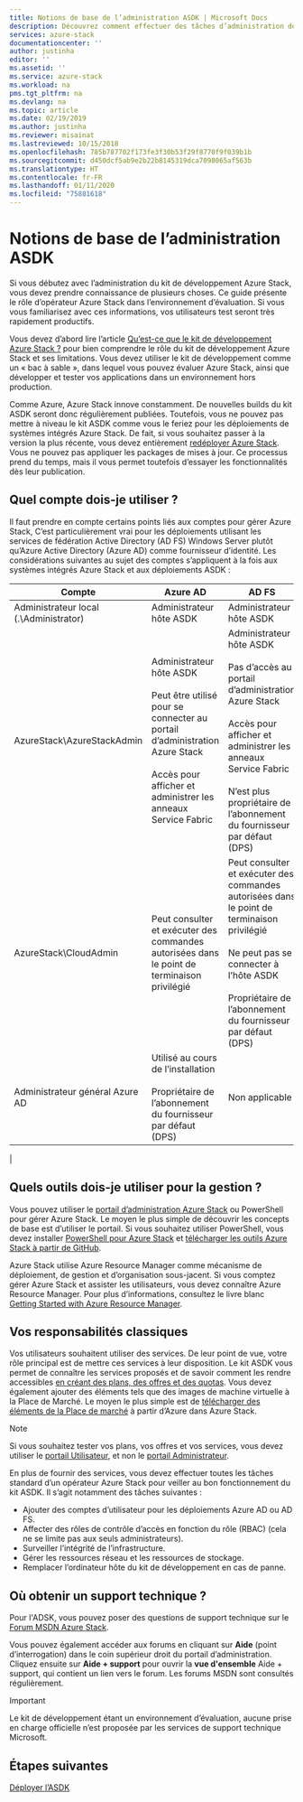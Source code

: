 ```yaml
---
title: Notions de base de l’administration ASDK | Microsoft Docs
description: Découvrez comment effectuer des tâches d’administration de base pour le Kit de développement Azure Stack (ASDK).
services: azure-stack
documentationcenter: ''
author: justinha
editor: ''
ms.assetid: ''
ms.service: azure-stack
ms.workload: na
pms.tgt_pltfrm: na
ms.devlang: na
ms.topic: article
ms.date: 02/19/2019
ms.author: justinha
ms.reviewer: misainat
ms.lastreviewed: 10/15/2018
ms.openlocfilehash: 785b787702f173fe3f30b53f29f8770f9f039b1b
ms.sourcegitcommit: d450dcf5ab9e2b22b8145319dca7098065af563b
ms.translationtype: HT
ms.contentlocale: fr-FR
ms.lasthandoff: 01/11/2020
ms.locfileid: "75881618"
---
```

# <a name="asdk-admin-basics"></a>Notions de base de l’administration ASDK
Si vous débutez avec l’administration du kit de développement Azure Stack, vous devez prendre connaissance de plusieurs choses. Ce guide présente le rôle d’opérateur Azure Stack dans l’environnement d’évaluation. Si vous vous familiarisez avec ces informations, vos utilisateurs test seront très rapidement productifs.

Vous devez d’abord lire l’article [Qu’est-ce que le kit de développement Azure Stack ?](asdk-what-is.md) pour bien comprendre le rôle du kit de développement Azure Stack et ses limitations. Vous devez utiliser le kit de développement comme un « bac à sable », dans lequel vous pouvez évaluer Azure Stack, ainsi que développer et tester vos applications dans un environnement hors production. 

Comme Azure, Azure Stack innove constamment. De nouvelles builds du kit ASDK seront donc régulièrement publiées. Toutefois, vous ne pouvez pas mettre à niveau le kit ASDK comme vous le feriez pour les déploiements de systèmes intégrés Azure Stack. De fait, si vous souhaitez passer à la version la plus récente, vous devez entièrement [redéployer Azure Stack](asdk-redeploy.md). Vous ne pouvez pas appliquer les packages de mises à jour. Ce processus prend du temps, mais il vous permet toutefois d’essayer les fonctionnalités dès leur publication. 

## <a name="what-account-should-i-use"></a>Quel compte dois-je utiliser ?
Il faut prendre en compte certains points liés aux comptes pour gérer Azure Stack, C’est particulièrement vrai pour les déploiements utilisant les services de fédération Active Directory (AD FS) Windows Server plutôt qu’Azure Active Directory (Azure AD) comme fournisseur d’identité. Les considérations suivantes au sujet des comptes s’appliquent à la fois aux systèmes intégrés Azure Stack et aux déploiements ASDK :

|Compte|Azure AD|AD FS|
|-----|-----|-----|
|Administrateur local (.\Administrator)|Administrateur hôte ASDK|Administrateur hôte ASDK|
|AzureStack\AzureStackAdmin|Administrateur hôte ASDK<br><br>Peut être utilisé pour se connecter au portail d’administration Azure Stack<br><br>Accès pour afficher et administrer les anneaux Service Fabric|Administrateur hôte ASDK<br><br>Pas d’accès au portail d’administration Azure Stack<br><br>Accès pour afficher et administrer les anneaux Service Fabric<br><br>N’est plus propriétaire de l’abonnement du fournisseur par défaut (DPS)|
|AzureStack\CloudAdmin|Peut consulter et exécuter des commandes autorisées dans le point de terminaison privilégié|Peut consulter et exécuter des commandes autorisées dans le point de terminaison privilégié<br><br>Ne peut pas se connecter à l’hôte ASDK<br><br>Propriétaire de l’abonnement du fournisseur par défaut (DPS)|
|Administrateur général Azure AD|Utilisé au cours de l’installation<br><br>Propriétaire de l’abonnement du fournisseur par défaut (DPS)|Non applicable|
|

## <a name="what-tools-do-i-use-to-manage"></a>Quels outils dois-je utiliser pour la gestion ?
Vous pouvez utiliser le [portail d’administration Azure Stack](https://adminportal.local.azurestack.external) ou PowerShell pour gérer Azure Stack. Le moyen le plus simple de découvrir les concepts de base est d’utiliser le portail. Si vous souhaitez utiliser PowerShell, vous devez installer [PowerShell pour Azure Stack](asdk-post-deploy.md#install-azure-stack-powershell) et [télécharger les outils Azure Stack à partir de GitHub](asdk-post-deploy.md#download-the-azure-stack-tools).

Azure Stack utilise Azure Resource Manager comme mécanisme de déploiement, de gestion et d’organisation sous-jacent. Si vous comptez gérer Azure Stack et assister les utilisateurs, vous devez connaître Azure Resource Manager. Pour plus d’informations, consultez le livre blanc [Getting Started with Azure Resource Manager](https://download.microsoft.com/download/E/A/4/EA4017B5-F2ED-449A-897E-BD92E42479CE/Getting_Started_With_Azure_Resource_Manager_white_paper_EN_US.pdf).

## <a name="your-typical-responsibilities"></a>Vos responsabilités classiques
Vos utilisateurs souhaitent utiliser des services. De leur point de vue, votre rôle principal est de mettre ces services à leur disposition. Le kit ASDK vous permet de connaître les services proposés et de savoir comment les rendre accessibles [en créant des plans, des offres et des quotas](../operator/azure-stack-tutorial-tenant-vm.md). Vous devez également ajouter des éléments tels que des images de machine virtuelle à la Place de Marché. Le moyen le plus simple est de [télécharger des éléments de la Place de marché](../operator/azure-stack-create-and-publish-marketplace-item.md) à partir d’Azure dans Azure Stack.

> [!NOTE]
> Si vous souhaitez tester vos plans, vos offres et vos services, vous devez utiliser le [portail Utilisateur](https://portal.local.azurestack.external), et non le [portail Administrateur](https://adminportal.local.azurestack.external).

En plus de fournir des services, vous devez effectuer toutes les tâches standard d’un opérateur Azure Stack pour veiller au bon fonctionnement du kit ASDK. Il s’agit notamment des tâches suivantes :
- Ajouter des comptes d’utilisateur pour les déploiements Azure AD ou AD FS.
- Affecter des rôles de contrôle d’accès en fonction du rôle (RBAC) (cela ne se limite pas aux seuls administrateurs).
- Surveiller l’intégrité de l’infrastructure.
- Gérer les ressources réseau et les ressources de stockage.
- Remplacer l’ordinateur hôte du kit de développement en cas de panne.

## <a name="where-to-get-support"></a>Où obtenir un support technique ?
Pour l'ADSK, vous pouvez poser des questions de support technique sur le [Forum MSDN Azure Stack](https://social.msdn.microsoft.com/Forums/azure/home?forum=azurestack).

Vous pouvez également accéder aux forums en cliquant sur **Aide** (point d’interrogation) dans le coin supérieur droit du portail d’administration. Cliquez ensuite sur **Aide + support** pour ouvrir la **vue d'ensemble** Aide + support, qui contient un lien vers le forum. Les forums MSDN sont consultés régulièrement.  

> [!IMPORTANT]
> Le kit de développement étant un environnement d’évaluation, aucune prise en charge officielle n’est proposée par les services de support technique Microsoft.

## <a name="next-steps"></a>Étapes suivantes
[Déployer l’ASDK](asdk-install.md)

